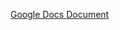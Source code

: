 [Google Docs Document](https://docs.google.com/document/d/18ctEI3ckugZ5sk2_ioUi5Z2xHu7cacfaisb3wQBmZKk/edit?usp=sharing)
